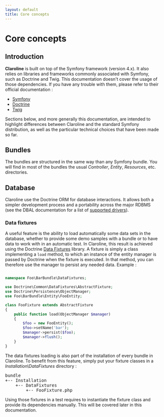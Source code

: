 ```yaml
---
layout: default
title: Core concepts
---
```


# Core concepts

## Introduction

**Claroline** is built on top of the Symfony framework (version 4.x). It also
relies on libraries and frameworks commonly associated with Symfony, such as
Doctrine and Twig. This documentation doesn't cover the usage of those
dependencies. If you have any trouble with them, please refer to their official
documentation :

- [Symfony][2]
- [Doctrine][3]
- [Twig][4]

Sections below, and more generally this documentation, are intended to
highlight differences between Claroline and the standard Symfony distribution,
as well as the particular technical choices that have been made so far.


## Bundles

The bundles are structured in the same way than any Symfony bundle. 
You will find in most of the bundles the usual *Controller*, *Entity*,
*Resources*, etc. directories.


## Database

Claroline use the Doctrine ORM for database interactions. It allows both a
simpler development process and a portability across the major RDBMS (see the
DBAL documentation for a list of [supported drivers][5]).


### Data fixtures

A useful feature is the ability to load automatically some data sets in
the database, whether to provide some demo samples with a bundle or to have
data to work with in an automatic test. In Claroline, this result is achieved
using the Doctrine [Data Fixtures][8] library. A fixture is simply a class
implementing a `load` method, to which an instance of the entity manager is
passed by Doctrine when the fixture is executed. In that method, you can
therefore use the manager to persist any needed data. Example :

```php

namespace Foo\BarBundle\DataFixtures;

use Doctrine\Common\DataFixtures\AbstractFixture;
use Doctrine\Persistence\ObjectManager;
use Foo\BarBundle\Entity\FooEntity;

class FooFixture extends AbstractFixture
{
    public function load(ObjectManager $manager)
    {
        $foo = new FooEntity();
        $foo->setName('bar');
        $manager->persist($foo);
        $manager->flush();
    }
}

```

The data fixtures loading is also part of the installation of every bundle in
Claroline. To benefit from this feature, simply put your fixture classes in
a *Installation\DataFixtures* directory :

<pre>
bundle
+-- Installation
    +-- DataFixtures
        +-- FooFixture.php
</pre>

Using those fixtures in a test requires to instantiate the fixture class and
provide its dependencies manually. This will be covered later in this
documentation.

[2]:  http://symfony.com/doc/current/index.html
[3]:  http://docs.doctrine-project.org/projects/doctrine-orm/en/latest/index.html
[4]:  http://twig.sensiolabs.org/documentation
[5]:  http://docs.doctrine-project.org/projects/doctrine-dbal/en/latest/reference/configuration.html#driver
[6]:  http://docs.doctrine-project.org/en/2.0.x/reference/tools.html#database-schema-generation
[7]:  http://docs.doctrine-project.org/projects/doctrine-migrations/en/latest/toc.html
[8]:  https://github.com/doctrine/data-fixtures
